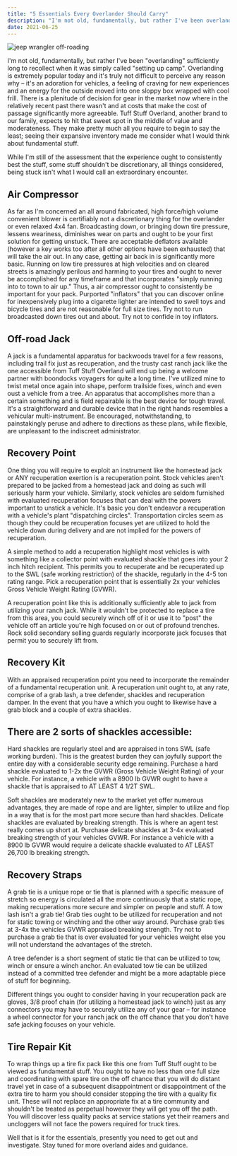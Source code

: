 ```yaml
---
title: "5 Essentials Every Overlander Should Carry"
description: "I'm not old, fundamentally, but rather I've been overlanding sufficiently long to recollect when it was simply called setting up camp. Overlanding is extremely popular today and"
date: 2021-06-25
---
```

 
![jeep wrangler off-roading](https://i.ibb.co/zxjN7Rm/jeep-wrangler-off-roadjpg.jpg)

I'm not old, fundamentally, but rather I've been "overlanding" sufficiently long to recollect when it was simply called "setting up camp". Overlanding is extremely popular today and it's truly not difficult to perceive any reason why – it's an adoration for vehicles, a feeling of craving for new experiences and an energy for the outside moved into one sloppy box wrapped with cool frill. There is a plenitude of decision for gear in the market now where in the relatively recent past there wasn't and at costs that make the cost of passage significantly more agreeable. Tuff Stuff Overland, another brand to  our family, expects to hit that sweet spot in the middle of value and moderateness. They make pretty much all you require to begin to say the least; seeing their expansive inventory made me consider what I would think about fundamental stuff. 

While I'm still of the assessment that the experience ought to consistently best the stuff, some stuff shouldn't be discretionary, all things considered, being stuck isn't what I would call an extraordinary encounter. 

## Air Compressor 
As far as I'm concerned an all around fabricated, high force/high volume convenient blower is certifiably not a discretionary thing for the overlander or even relaxed 4x4 fan. Broadcasting down, or bringing down tire pressure, lessens weariness, diminishes wear on parts and ought to be your first solution for getting unstuck. There are acceptable deflators available (however a key works too after all other options have been exhausted) that will take the air out. In any case, getting air back in is significantly more basic. Running on low tire pressures at high velocities and on cleared streets is amazingly perilous and harming to your tires and ought to never be accomplished for any timeframe and that incorporates "simply running into to town to air up." 
Thus, a air compressor ought to consistently be important for your pack. 
Purported "inflators" that you can discover online for inexpensively plug into a cigarette lighter are intended to swell toys and bicycle tires and are not reasonable for full size tires. Try not to run broadcasted down tires out and about. Try not to confide in toy inflators. 

## Off-road Jack 

A jack is a fundamental apparatus for backwoods travel for a few reasons, including trail fix just as recuperation, and the trusty cast ranch jack like the one accessible from Tuff Stuff Overland will end up being a welcome partner with boondocks voyagers for quite a long time. I've utilized mine to twist metal once again into shape, perform trailside fixes, winch and even oust a vehicle from a tree. An apparatus that accomplishes more than a certain something and is field repairable is the best device for tough travel. It's a straightforward and durable device that in the right hands resembles a vehicular multi-instrument. Be encouraged, notwithstanding, to painstakingly peruse and adhere to directions as these plans, while flexible, are unpleasant to the indiscreet administrator. 

## Recovery Point 

One thing you will require to exploit an instrument like the homestead jack or ANY recuperation exertion is a recuperation point. Stock vehicles aren't prepared to be jacked from a homestead jack and doing as such will seriously harm your vehicle. Similarly, stock vehicles are seldom furnished with evaluated recuperation focuses that can deal with the powers important to unstick a vehicle. It's basic you don't endeavor a recuperation with a vehicle's plant "dispatching circles". Transportation circles seem as though they could be recuperation focuses yet are utilized to hold the vehicle down during delivery and are not implied for the powers of recuperation. 

A simple method to add a recuperation highlight most vehicles is with something like a collector point with evaluated shackle that goes into your 2 inch hitch recipient. This permits you to recuperate and be recuperated up to the SWL (safe working restriction) of the shackle, regularly in the 4-5 ton rating range. Pick a recuperation point that is essentially 2x your vehicles Gross Vehicle Weight Rating (GVWR). 

A recuperation point like this is additionally sufficiently able to jack from utilizing your ranch jack. While it wouldn't be protected to replace a tire from this area, you could securely winch off of it or use it to "post" the vehicle off an article you're high focused on or out of profound trenches. Rock solid secondary selling guards regularly incorporate jack focuses that permit you to securely lift from. 

## Recovery Kit 
With an appraised recuperation point you need to incorporate the remainder of a fundamental recuperation unit. A recuperation unit ought to, at any rate, comprise of a grab lash, a tree defender, shackles and recuperation damper. In the event that you have a which you ought to likewise have a grab block and a couple of extra shackles. 

## There are 2 sorts of shackles accessible: 
Hard shackles are regularly steel and are appraised in tons SWL (safe working burden). This is the greatest burden they can joyfully support the entire day with a considerable security edge remaining. Purchase a hard shackle evaluated to 1-2x the GVWR (Gross Vehicle Weight Rating) of your vehicle. For instance, a vehicle with a 8900 lb GVWR ought to have a shackle that is appraised to AT LEAST 4 1/2T SWL. 

Soft shackles are moderately new to the market yet offer numerous advantages, they are made of rope and are lighter, simpler to utilize and flop in a way that is for the most part more secure than hard shackles. Delicate shackles are evaluated by breaking strength. This is where an agent test really comes up short at. Purchase delicate shackles at 3-4x evaluated breaking strength of your vehicles GVWR. For instance a vehicle with a 8900 lb GVWR would require a delicate shackle evaluated to AT LEAST 26,700 lb breaking strength. 

## Recovery Straps
A grab tie is a unique rope or tie that is planned with a specific measure of stretch so energy is circulated all the more continuously that a static rope, making recuperations more secure and simpler on people and stuff. A tow lash isn't a grab tie! Grab ties ought to be utilized for recuperation and not for static towing or winching and the other way around. Purchase grab ties at 3-4x the vehicles GVWR appraised breaking strength. Try not to purchase a grab tie that is over evaluated for your vehicles weight else you will not understand the advantages of the stretch. 

A tree defender is a short segment of static tie that can be utilized to tow, winch or ensure a winch anchor. An evaluated tow tie can be utilized instead of a committed tree defender and might be a more adaptable piece of stuff for beginning. 

Different things you ought to consider having in your recuperation pack are gloves, 3/8 proof chain (for utilizing a homestead jack to winch) just as any connectors you may have to securely utilize any of your gear – for instance a wheel connector for your ranch jack on the off chance that you don't have safe jacking focuses on your vehicle. 

## Tire Repair Kit
To wrap things up a tire fix pack like this one from Tuff Stuff ought to be viewed as fundamental stuff. You ought to have no less than one full size and coordinating with spare tire on the off chance that you will do distant travel yet in case of a subsequent disappointment or disappointment of the extra tire to harm you should consider stopping the tire with a quality fix unit. These will not replace an appropriate fix at a tire community and shouldn't be treated as perpetual however they will get you off the path. You will discover less quality packs at service stations yet their reamers and uncloggers will not face the powers required for truck tires. 

Well that is it for the essentials, presently you need to get out and investigate. Stay tuned for more overland aides and guidance.

